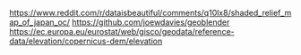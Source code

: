 https://www.reddit.com/r/dataisbeautiful/comments/q10lx8/shaded_relief_map_of_japan_oc/
https://github.com/joewdavies/geoblender
https://ec.europa.eu/eurostat/web/gisco/geodata/reference-data/elevation/copernicus-dem/elevation
